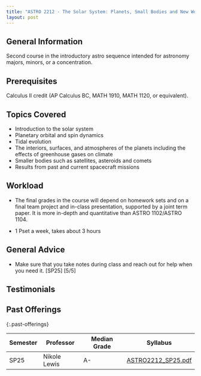 ```yaml
---
title: "ASTRO 2212 - The Solar System: Planets, Small Bodies and New Worlds"
layout: post
---
```


<link rel="stylesheet" href="/main.css">

## General Information

Second course in the introductory astro sequence intended for astronomy majors, minors, or a concentration.

## Prerequisites

Calculus II credit (AP Calculus BC, MATH 1910, MATH 1120, or equivalent).

## Topics Covered

  - Introduction to the solar system
  - Planetary orbital and spin dynamics
  - Tidal evolution
  - The interiors, surfaces, and atmospheres of the planets including the effects of greenhouse gases on climate
  - Smaller bodies such as satellites, asteroids and comets
  - Results from past and current spacecraft missions
  
## Workload

- The final grades in the course will depend on homework sets and on a final team project and in-class presentation, supported by a joint term paper. It is more in-depth and quantitative than ASTRO 1102/ASTRO 1104.
  
- 1 Pset a week, takes about 3 hours

## General Advice
- Make sure that you take notes during class and reach out for help when you need it. [SP25] [5/5]
  
## Testimonials


## Past Offerings
{:.past-offerings}

| Semester | Professor | Median Grade | Syllabus |
| --- | --- | --- | --- |
| SP25 | Nikole Lewis | A- | <a href="/syllabi/ASTRO2212_SP25.pdf">ASTRO2212_SP25.pdf</a> |
